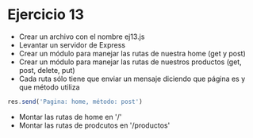 # Ejercicio 13

* Crear un archivo con el nombre ej13.js
* Levantar un servidor de Express
* Crear un módulo para manejar las rutas de nuestra home (get y post)
* Crear un módulo para manejar las rutas de nuestros productos (get, post, delete, put)
* Cada ruta sólo tiene que enviar un mensaje diciendo que página es y que método utiliza
```js
res.send('Pagina: home, método: post')
```
* Montar las rutas de home en '/'
* Montar las rutas de prodcutos en '/productos'
